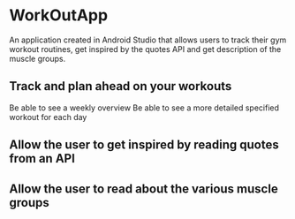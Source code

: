 # WorkOutApp
An application created in Android Studio that allows users to track their gym workout routines, get inspired by the quotes API and get description of the muscle groups.
## Track and plan ahead on your workouts
Be able to see a weekly overview
Be able to see a more detailed specified workout for each day
## Allow the user to get inspired by reading quotes from an API
## Allow the user to read about the various muscle groups
